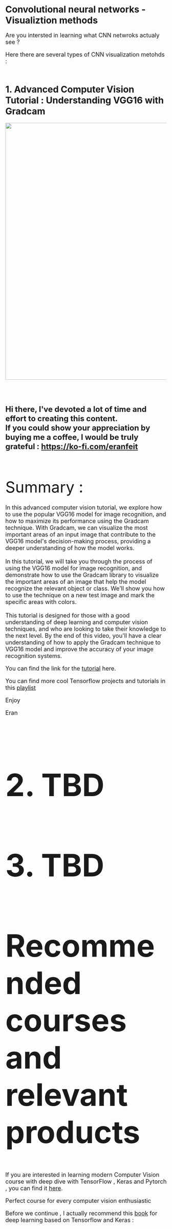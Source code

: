 # Convolutional neural networks - Visualiztion methods



<font size= "4" >

Are you intersted in learning what CNN netwroks actualy see ?

Here there are several types of CNN visualization metohds :
<br/><br/> 

</font>

# 1. Advanced Computer Vision Tutorial : Understanding VGG16 with Gradcam

<p align="center">
  <img width="800" src="How to visual VGG16 model using Gradcam.png" "image">
</p>

##
<br/><br/> 

**<font size="5">Hi there,
I've devoted a lot of time and effort to creating this content. <br/> 
If you could show your appreciation by buying me a coffee, I would be truly grateful : https://ko-fi.com/eranfeit**

<br/><br/>
<font size= "7" >
Summary : <br/>

<font size= "4" >

In this advanced computer vision tutorial, we explore how to use the popular VGG16 model for image recognition, and how to maximize its performance using the Gradcam technique. With Gradcam, we can visualize the most important areas of an input image that contribute to the VGG16 model's decision-making process, providing a deeper understanding of how the model works.
<br/><br/> 
In this tutorial, we will take you through the process of using the VGG16 model for image recognition, and demonstrate how to use the Gradcam library to visualize the important areas of an image that help the model recognize the relevant object or class. We'll show you how to use the technique on a new test image and mark the specific areas with colors.
<br/><br/> 
This tutorial is designed for those with a good understanding of deep learning and computer vision techniques, and who are looking to take their knowledge to the next level. By the end of this video, you'll have a clear understanding of how to apply the Gradcam technique to VGG16 model and improve the accuracy of your image recognition systems.


You can find the link for the [tutorial](https://youtu.be/DKvJcK4o3Vw) here. 

You can find more cool Tensorflow projects and tutorials in this [playlist](https://youtube.com/playlist?list=PLdkryDe59y4Ze9_12JhWu3cs-lOGYwYeD)

Enjoy

Eran
<br/><br/> 

</font>

# 2. TBD
# 3. TBD 



# Recommended courses and relevant products 
<font size= "4" >

If you are interested in learning modern Computer Vision course with deep dive with TensorFlow , Keras and Pytorch , you can find it [here](http://bit.ly/3HeDy1V).

Perfect course for every computer vision enthusiastic

Before we continue , I actually recommend this [book](https://amzn.to/3STWZ2N) for deep learning based on Tensorflow and Keras : 



</font>

# Connect

<font size= "4" >
If you have any suggestions about papers, feel free to mail me :)

- [☕ Buy me a coffee](https://ko-fi.com/eranfeit)
- [▶️ Youtube.com/@eranfeit](https://www.youtube.com/channel/UCTiWJJhaH6BviSWKLJUM9sg)
- [🐙 Facebookl](https://www.facebook.com/groups/3080601358933585)
- [🖥️ Email](mailto:feitgemel@gmail.com)
- [🐦 Twitter](https://twitter.com/eran_feit )
- [😸 GitHub](https://github.com/feitgemel)
- [📸 Instagram](https://www.instagram.com/eran_feit/)
- [🤝 Fiverr ](https://www.fiverr.com/s/mB3Pbb)
- [📝 Medium ](https://medium.com/@feitgemel)


</font>


